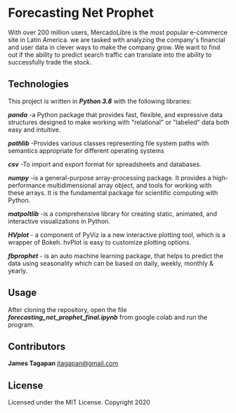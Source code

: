 # Forecasting Net Prophet
With over 200 million users, MercadoLibre is the most popular e-commerce site in Latin America. we are  tasked with analyzing the company's financial and user data in clever ways to make the company grow. We want to find out if the ability to predict search traffic can translate into the ability to successfully trade the stock.

## Technologies

This project is written in ***Python 3.8*** with the following libraries:

***panda***       -a Python package that provides fast, flexible, and expressive data structures designed to make working with 
                    "relational" or "labeled" data both easy and intuitive.

***pathlib***     -Provides various classes representing file system paths 
                   with semantics appropriate for different operating systems
              
***csv***         -To import and export format for spreadsheets and databases.  

***numpy***       -is a general-purpose array-processing package. It provides a high-performance multidimensional array object, and tools for working with these arrays. It is the fundamental package for scientific computing with Python.

***matpoltlib***  -is a comprehensive library for creating static, animated, and interactive visualizations in Python.

***HVplot*** - a component of PyViz ia a new interactive plotting tool, which is a wrapper of Bokeh. hvPlot is easy to customize plotting options.

***fbprophet*** - is an auto machine learning package, that helps to predict the data using seasonality which can be based on daily, weekly, monthly & yearly.

## Usage

After cloning the repository, open the file ***forecasting_net_prophet_final.ipynb*** from google colab and run the program.

## Contributors

**James Tagapan**
jtagapan@gmail.com

## License
Licensed under the MIT License. Copyright 2020

